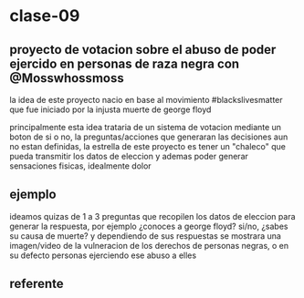 # clase-09

## proyecto de votacion sobre el abuso de poder ejercido en personas de raza negra con @Mosswhossmoss

la idea de este proyecto nacio en base al movimiento #blackslivesmatter que fue iniciado por la injusta muerte de george floyd

principalmente esta idea trataria de un sistema de votacion mediante un boton de si o no, la preguntas/acciones que generaran las decisiones aun no estan definidas, la estrella de este proyecto es tener un "chaleco" que pueda transmitir los datos de eleccion y ademas poder generar sensaciones fisicas, idealmente dolor

## ejemplo

ideamos quizas de 1 a 3 preguntas que recopilen los datos de eleccion para generar la respuesta, por ejemplo ¿conoces a george floyd? si/no, ¿sabes su causa de muerte? y dependiendo de  sus respuestas se mostrara una imagen/video de la vulneracion de los derechos de personas negras, o en su defecto personas ejerciendo ese abuso a elles

## referente

